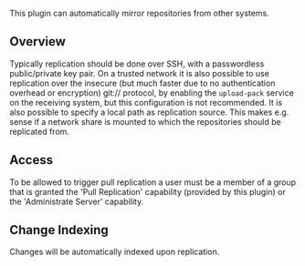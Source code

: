 This plugin can automatically mirror repositories from other systems.

Overview
--------

Typically replication should be done over SSH, with a passwordless
public/private key pair.  On a trusted network it is also possible to
use replication over the insecure (but much faster due to no
authentication overhead or encryption) git:// protocol, by enabling
the `upload-pack` service on the receiving system, but this
configuration is not recommended.  It is also possible to specify a
local path as replication source. This makes e.g. sense if a network
share is mounted to which the repositories should be replicated from.

Access
------

To be allowed to trigger pull replication a user must be a member of a
group that is granted the 'Pull Replication' capability (provided
by this plugin) or the 'Administrate Server' capability.

Change Indexing
--------

Changes will be automatically indexed upon replication.
